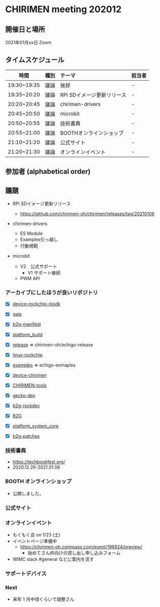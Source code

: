 # CHIRIMEN meeting 202012

## 開催日と場所
2021年01月xx日 Zoom

## タイムスケジュール
|時間|種別|テーマ|担当者|
|:----:|:----:|:----|:----|
|19:30~19:35|議論|挨拶|-|
|19:35~20:20|議論|RPi SDイメージ更新リリース|-|
|20:20~20:45|議論|chirimen-drivers|-|
|20:45~20:50|議論|microbit|-|
|20:50~20:55|議論|技術書典|-|
|20:55~21:00|議論|BOOTHオンラインショップ|-|
|21:10~21:20|議論|公式サイト|-|
|21:20~21:30|議論|オンラインイベント|-|

## 参加者 (alphabetical order)


## 議題
* RPi SDイメージ更新リリース
  - https://github.com/chirimen-oh/chirimen/releases/tag/20210106

* chirimen-drivers
  * ES Module 
  * Examples引っ越し
  * 行動規範
* microbit
  * V2　公式サポート
      * V1 サポート継続
  * PWM API

### アーカイブにしたほうが良いリポジトリ
- [x] [device-rockchip-rksdk](https://github.com/chirimen-oh/device-rockchip-rksdk)
- [x] [gaia](https://github.com/chirimen-oh/gaia)
- [x] [b2g-manifest](https://github.com/chirimen-oh/b2g-manifest)
- [x] [platform_build](https://github.com/chirimen-oh/platform_build)
- [x] [release](https://github.com/chirimen-oh/release) ⇒  chirimen-oh/echigo-release
- [x] [linux-rockchip](https://github.com/chirimen-oh/linux-rockchip)
- [x] [examples](https://github.com/chirimen-oh/examples) => echigo-exmaples
- [x] [device-chirimen](https://github.com/chirimen-oh/device-chirimen)
- [x] [CHIRIMEN-tools](https://github.com/chirimen-oh/CHIRIMEN-tools)
- [x] [gecko-dev](https://github.com/chirimen-oh/gecko-dev)
- [x] [b2g-rockdev](https://github.com/chirimen-oh/b2g-rockdev)
- [x] [B2G](https://github.com/chirimen-oh/B2G)
- [x] [platform_system_core](https://github.com/chirimen-oh/platform_system_core)
- [x] [b2g-patches](https://github.com/chirimen-oh/b2g-patches)


### 技術書典
- https://techbookfest.org/
- 2020.12.26-2021.01.06

### BOOTH オンラインショップ
- 公開しました。

### 公式サイト

### オンラインイベント
- もくもく会 on 1/23 (土)
- イベントページ準備中
  - https://chirimen-oh.connpass.com/event/198924/preview/
    - 始めてさん枠向けの貸し出し申し込みフォーム
- WIMC slack #general などに案内を流す


### サポートデバイス


### Next

- 来年 1 月中頃くらいで調整さん
